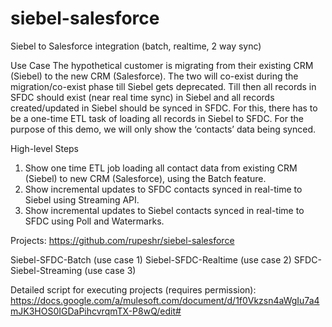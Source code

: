 siebel-salesforce
=================

Siebel to Salesforce integration (batch, realtime, 2 way sync)

Use Case
The hypothetical customer is migrating from their existing CRM (Siebel) to the new CRM (Salesforce). The two will co-exist during the migration/co-exist phase till Siebel gets deprecated. Till then all records in SFDC should exist (near real time sync) in Siebel and all records created/updated in Siebel should be synced in SFDC. For this, there has to be a one-time ETL task of loading all records in Siebel to SFDC. For the purpose of this demo, we will only show the ‘contacts’ data being synced.

High-level Steps
1. Show one time ETL job loading all contact data from existing CRM (Siebel) to new CRM (Salesforce), using the Batch feature.
2. Show incremental updates to SFDC contacts synced in real-time to Siebel using Streaming API.
3. Show incremental updates to Siebel contacts synced in real-time to SFDC using Poll and Watermarks.

Projects:
https://github.com/rupeshr/siebel-salesforce

Siebel-SFDC-Batch (use case 1)
Siebel-SFDC-Realtime (use case 2)
SFDC-Siebel-Streaming (use case 3)

Detailed script for executing projects (requires permission):
https://docs.google.com/a/mulesoft.com/document/d/1f0Vkzsn4aWgIu7a4mJK3HOS0IGDaPihcvrqmTX-P8wQ/edit#
